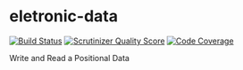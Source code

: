 eletronic-data
==============

[![Build Status](https://travis-ci.org/tonicospinelli/positional-data.png?branch=master)](https://travis-ci.org/tonicospinelli/positional-data)
[![Scrutinizer Quality Score](https://scrutinizer-ci.com/g/tonicospinelli/positional-data/badges/quality-score.png?s=2da1f4d3f227bb9a70ca3ccca4d7e2c4e9f42c91)](https://scrutinizer-ci.com/g/tonicospinelli/positional-data/)
[![Code Coverage](https://scrutinizer-ci.com/g/tonicospinelli/positional-data/badges/coverage.png?s=dbebd79ac570641fd4ced461af9a3006126494b3)](https://scrutinizer-ci.com/g/tonicospinelli/positional-data/)

Write and Read a Positional Data
